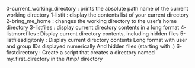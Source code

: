 0-current_working_directory : prints the absolute path name of the current working directory
1-listit : display the contents list of your current directory
2-bring_me_home : changes the working directory to the user’s home directory 
3-listfiles : display current directory contents in a long format
4-listmorefiles : Display current directory contents, including hidden files 
5-listfilesdigitonly : 	Display current directory contents
			Long format
			with user and group IDs displayed numerically
			And hidden files (starting with .)
6-firstdirectory : Create a script that creates a directory named my_first_directory in the /tmp/ directory

